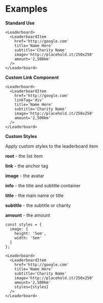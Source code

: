 # Examples

**Standard Use**

```
<Leaderboard>
  <LeaderboardItem
    href='http://google.com'
    title='Name Here'
    subtitle='Charity Name'
    image='http://placehold.it/250x250'
    amount='2,500km'
  />
</Leaderboard>
```

**Custom Link Component**

```
<Leaderboard>
  <LeaderboardItem
    href='http://google.com'
    linkTag='div'
    title='Name Here'
    subtitle='Charity Name'
    image='http://placehold.it/250x250'
    amount='2,500km'
  />
</Leaderboard>
```

**Custom Styles**

Apply custom styles to the leaderboard item

**root** - the list item

**link** - the anchor tag

**image** - the avatar

**info** - the title and subtitle container

**title** - the main name or title

**subtitle** - the subtitle or charity

**amount** - the amount

```
const styles = {
  image: {
    height: '5em',
    width: '5em'
  }
};

<Leaderboard>
  <LeaderboardItem
    href='http://google.com'
    title='Name Here'
    subtitle='Charity Name'
    image='http://placehold.it/250x250'
    amount='2,500km'
    styles={styles}
  />
</Leaderboard>
```
